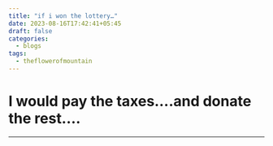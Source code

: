 ```yaml
---
title: "if i won the lottery…"
date: 2023-08-16T17:42:41+05:45
draft: false
categories:
  - blogs
tags:
  - theflowerofmountain
---
```


# **I would pay the taxes….and donate the rest….** 



---